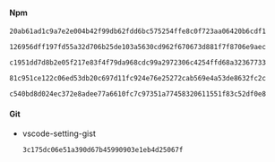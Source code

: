 #### Npm

```shell
20ab61ad1c9a7e2e004b42f99db62fdd6bc575254ffe8c0f723aa06420b6cdf1

126956dff197fd55a32d706b25de103a5630cd962f670673d881f7f8706e9aec

c1951dd7d8b2e05f217e83f4f79da968cdc99a2972306c4254ffd68a32367733

81c951ce122c06ed53db20c697d11fc924e76e25272cab569e4a53de8632fc2c

c540bd8d024ec372e8adee77a6610fc7c97351a77458320611551f83c52df0e8
```



#### Git

- vscode-setting-gist

  ```text
  3c175dc06e51a390d67b45990903e1eb4d25067f
  ```

  